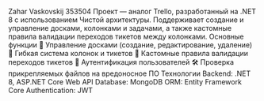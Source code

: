Zahar Vaskovskij 353504
Проект — аналог Trello, разработанный на .NET 8 с использованием Чистой архитектуры.
Поддерживает создание и управление досками, колонками и задачами, а также кастомные правила валидации переходов тикетов между колонками.
Основные функции
📌 Управление досками (создание, редактирование, удаление)
📌 Гибкая система колонок и тикетов
🔄 Кастомные правила валидации переходов тикетов
🔐 Аутентификация пользователей
🛠 Проверка прикрепляемых файлов на вредоносное ПО
Технологии
Backend: .NET 8, ASP.NET Core Web API
Database: MongoDB
ORM: Entity Framework Core
Authentication: JWT
